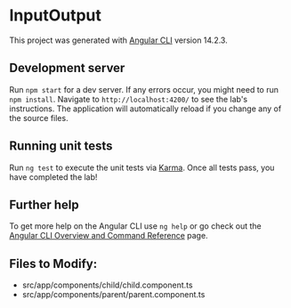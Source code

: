 # InputOutput

This project was generated with [Angular CLI](https://github.com/angular/angular-cli) version 14.2.3.

## Development server

Run `npm start` for a dev server. If any errors occur, you might need to run `npm install`. Navigate to `http://localhost:4200/` to see the lab's instructions. The application will automatically reload if you change any of the source files.


## Running unit tests

Run `ng test` to execute the unit tests via [Karma](https://karma-runner.github.io). Once all tests pass, you have completed the lab!

## Further help

To get more help on the Angular CLI use `ng help` or go check out the [Angular CLI Overview and Command Reference](https://angular.io/cli) page.

## Files to Modify:
- src/app/components/child/child.component.ts
- src/app/components/parent/parent.component.ts
